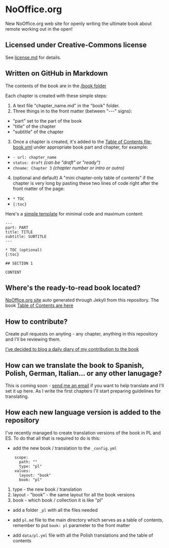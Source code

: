# NoOffice.org

New NoOffice.org web site for openly writing the ultimate book about remote working out in the open!

## Licensed under Creative-Commons license

See [license.md](https://github.com/Nozbe/NoOffice.org/tree/master/license.md) for details.

## Written on GitHub in Markdown

The contents of the book are in the [/book folder](https://github.com/Nozbe/NoOffice.org/tree/master/book/)

Each chapter is created with these simple steps:

1. A text file "chapter_name.md" in the "book" folder.
2. Three things in to the front matter (between "---" signs):
  * "part" set to the part of the book
  * "title" of the chapter
  * "subtitle" of the chapter
3. Once a chapter is created, it's added to the [Table of Contents file: book.yml](https://github.com/Nozbe/NoOffice.org/tree/master/_data/book.yml) under appropriate book part and chapter, for example:
  * `- url: chapter_name`
  * `status: draft` *(can be "draft" or "ready")*
  * `chname: Chapter 3` *(chapter number or intro or outro)*
4. (optional and default) A "mini chapter-only table of contents" if the chapter is very long by pasting these two lines of code right after the front matter of the page:
  * `* TOC`
  * `{:toc}`

Here's a [simple template](https://github.com/Nozbe/NoOffice.org/tree/master/book/_template.md) for minimal code and maximum content:

```
---
part: PART
title: TITLE
subtitle: SUBTITLE
---

* TOC (optional)
{:toc}

## SECTION 1

CONTENT
```

## Where's the ready-to-read book located?

[NoOffice.org site](https://NoOffice.org) auto generated through Jekyll from this repository. The book [Table of Contents are here](https://NoOffice.org/book)

## How to contribute?

Create pull requests on anyting - any chapter, anything in this repository and I'll be reviewing them.

[I've decided to blog a daily diary of my contribution to the book](https://NoOffice.org/tag/diary)

## How can we translate the book to Spanish, Polish, German, Italian... or any other lanugage?

This is coming soon - [send me an email](mailto:michael@nozbe.com) if you want to help translate and I'll set it up here. As I write the first chapters I'll start preparing guidelines for translating.

## How each new language version is added to the repository

I've recently managed to create translation versions of the book in PL and ES. To do that all that is required to do is this:

- add the new book / translation to the `_config.yml`

```
    scope:
      path: ""
      type: "pl"
    values:
      layout: "book"
      book: "pl"
```

1. type - the new book / translation
2. layout - "book" - the same layout for all the book versions
3. book - which book / collection it is like "pl"

- add a folder `_pl` with all the files needed

- add `pl.md` file to the main directory which serves as a table of contents, remember to put `book: pl` parameter to the front matter

- add `data/pl.yml` file with all the Polish translations and the table of contents


